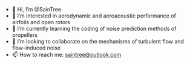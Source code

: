 - 👋 Hi, I’m @SainTree
- 👀 I’m interested in aerodynamic and aeroacoustic performance of airfoils and open rotors
- 🌱 I’m currently learning the coding of noise prediction methods of propellers
- 💞️ I’m looking to collaborate on the mechanisms of turbulent flow and flow-induced noise
- 📫 How to reach me: saintree@outlook.com

<!---
SainTree/SainTree is a ✨ special ✨ repository because its `README.md` (this file) appears on your GitHub profile.
You can click the Preview link to take a look at your changes.
--->
